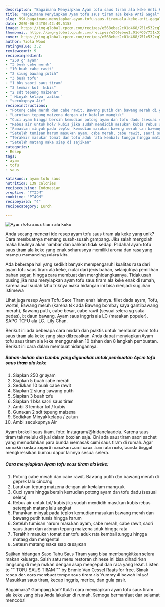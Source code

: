 ```yaml
---
description: "Bagaimana Menyiapkan Ayam tofu saus tiram ala keke Anti Gagal"
title: "Bagaimana Menyiapkan Ayam tofu saus tiram ala keke Anti Gagal"
slug: 990-bagaimana-menyiapkan-ayam-tofu-saus-tiram-ala-keke-anti-gagal
date: 2020-06-24T06:42:49.515Z
image: https://img-global.cpcdn.com/recipes/e568ebee2c01d468/751x532cq70/ayam-tofu-saus-tiram-ala-keke-foto-resep-utama.jpg
thumbnail: https://img-global.cpcdn.com/recipes/e568ebee2c01d468/751x532cq70/ayam-tofu-saus-tiram-ala-keke-foto-resep-utama.jpg
cover: https://img-global.cpcdn.com/recipes/e568ebee2c01d468/751x532cq70/ayam-tofu-saus-tiram-ala-keke-foto-resep-utama.jpg
author: Viola Wood
ratingvalue: 3.2
reviewcount: 9
recipeingredient:
- "250 gr ayam"
- "5 buah cabe merah"
- "10 buah cabe rawit"
- "2 siung bawang putih"
- "3 buah tofu"
- "1 bks saori saus tiram"
- "3 lembar kol  kubis"
- "2 sdt tepung maizena"
- " Minyak kelapa  zaitun"
- "secukupnya Air"
recipeinstructions:
- "Potong cabe merah dan cabe rawit. Bawang putih dan bawang merah di geprek lalu cincang"
- "Larutkan tepung maizena dengan air kedalam mangkuk"
- "Cuci ayam hingga bersih kemudian potong ayam dan tofu dadu (sesuai selera)"
- "Rebus air untuk kol/ kubis jika sudah mendidih masukan kubis rebus setengah matang lalu angkat"
- "Panaskan minyak pada teplon kemudian masukan bawang merah dan bawang putih tumis hingga harum"
- "Setelah tumisan harum masukan ayam, cabe merah, cabe rawit, saori saus tiram dan adonan tepung maizena aduk hingga rata"
- "Terakhir masukan tomat dan tofu aduk rata kembali tunggu hingga matang dan mengental"
- "Setelah matang maka siap di sajikan"
categories:
- Resep
tags:
- ayam
- tofu
- saus

katakunci: ayam tofu saus 
nutrition: 139 calories
recipecuisine: Indonesian
preptime: "PT23M"
cooktime: "PT49M"
recipeyield: "4"
recipecategory: Lunch

---
```



![Ayam tofu saus tiram ala keke](https://img-global.cpcdn.com/recipes/e568ebee2c01d468/751x532cq70/ayam-tofu-saus-tiram-ala-keke-foto-resep-utama.jpg)

Anda sedang mencari ide resep ayam tofu saus tiram ala keke yang unik? Cara membuatnya memang susah-susah gampang. Jika salah mengolah maka hasilnya akan hambar dan bahkan tidak sedap. Padahal ayam tofu saus tiram ala keke yang enak seharusnya memiliki aroma dan rasa yang mampu memancing selera kita.

Ada beberapa hal yang sedikit banyak mempengaruhi kualitas rasa dari ayam tofu saus tiram ala keke, mulai dari jenis bahan, selanjutnya pemilihan bahan segar, hingga cara membuat dan menghidangkannya. Tidak usah pusing jika mau menyiapkan ayam tofu saus tiram ala keke enak di rumah, karena asal sudah tahu triknya maka hidangan ini bisa menjadi suguhan istimewa.

Lihat juga resep Ayam Tofu Saos Tiram enak lainnya. fillet dada ayam, Tofu, wortel, Bawang merah (karena tdk ada Bawang bombay saya ganti bawang merah), Bawang putih, cabe besar, cabe rawit (sesuai selera yg suka pedas), bt daun bawang. Ayam saus inggris ala LC (masakan populer). SAPO TOFU ala LC. &#39;Lily Chan.


Berikut ini ada beberapa cara mudah dan praktis untuk membuat ayam tofu saus tiram ala keke yang siap dikreasikan. Anda dapat menyiapkan Ayam tofu saus tiram ala keke menggunakan 10 bahan dan 8 langkah pembuatan. Berikut ini cara dalam membuat hidangannya.

<!--inarticleads1-->

##### Bahan-bahan dan bumbu yang digunakan untuk pembuatan Ayam tofu saus tiram ala keke:

1. Siapkan 250 gr ayam
1. Siapkan 5 buah cabe merah
1. Sediakan 10 buah cabe rawit
1. Siapkan 2 siung bawang putih
1. Siapkan 3 buah tofu
1. Siapkan 1 bks saori saus tiram
1. Ambil 3 lembar kol / kubis
1. Gunakan 2 sdt tepung maizena
1. Sediakan  Minyak kelapa / zaitun
1. Ambil secukupnya Air


Ayam brokoli saus tiram. foto: Instagram/@fridanelaadela. Karena saus tiram tak melulu di jual dalam botolan saja. Kini ada saus tiram saori sachet yang memudahkan para bunda memasak cumi saus tiram di rumah. Agar semakin sedap seperti masakan cumi saus tiram ala resto, bunda tinggal mengkreasikan bumbu dapur lainnya sesuai selera. 

<!--inarticleads2-->

##### Cara menyiapkan Ayam tofu saus tiram ala keke:

1. Potong cabe merah dan cabe rawit. Bawang putih dan bawang merah di geprek lalu cincang
1. Larutkan tepung maizena dengan air kedalam mangkuk
1. Cuci ayam hingga bersih kemudian potong ayam dan tofu dadu (sesuai selera)
1. Rebus air untuk kol/ kubis jika sudah mendidih masukan kubis rebus setengah matang lalu angkat
1. Panaskan minyak pada teplon kemudian masukan bawang merah dan bawang putih tumis hingga harum
1. Setelah tumisan harum masukan ayam, cabe merah, cabe rawit, saori saus tiram dan adonan tepung maizena aduk hingga rata
1. Terakhir masukan tomat dan tofu aduk rata kembali tunggu hingga matang dan mengental
1. Setelah matang maka siap di sajikan


Sajikan hidangan Sapo Tahu Saus Tiram yang bisa membangkitkan selera makan keluarga. Salah satu menu restoran chinese ini bisa dihadirkan langsung di meja makan dengan asap mengepul dan rasa yang lezat. Listen to &#34;&#34; TOFU SAUS TIRAM &#34;&#34; by Emmie Van Gessel Raats for free. Simak resep dan cara membuat tempe saus tiram ala Yummy di bawah ini ya! Masukkan saus tiram, kecap inggris, merica, dan gula pasir. 

Bagaimana? Gampang kan? Itulah cara menyiapkan ayam tofu saus tiram ala keke yang bisa Anda lakukan di rumah. Semoga bermanfaat dan selamat mencoba!

